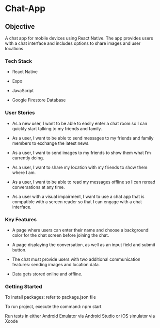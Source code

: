 # **Chat-App**

## **Objective**

A chat app for mobile devices using React Native. 
The app provides users with a chat interface and includes options to share images and user locations

### **Tech Stack**
+ React Native
- Expo
* JavaScript
+ Google Firestore Database

### **User Stories**
+ As a new user, I want to be able to easily enter a chat room so I can quickly start talking to my friends and family.
- As a user, I want to be able to send messages to my friends and family members to exchange the latest news.
* As a user, I want to send images to my friends to show them what I’m currently doing.
+ As a user, I want to share my location with my friends to show them where I am.
- As a user, I want to be able to read my messages offline so I can reread conversations at any time.
* As a user with a visual impairment, I want to use a chat app that is compatible with a screen reader so that I can engage with a chat interface.

### **Key Features**
+ A page where users can enter their name and choose a background color for the chat screen before joining the chat.
- A page displaying the conversation, as well as an input field and submit button.
* The chat must provide users with two additional communication features: sending images and location data.
+ Data gets stored online and offline.

### Getting Started
To install packages: refer to package.json file

To run project, execute the command: npm start 

Run tests in either Android Emulator via Android Studio or iOS simulator via Xcode
